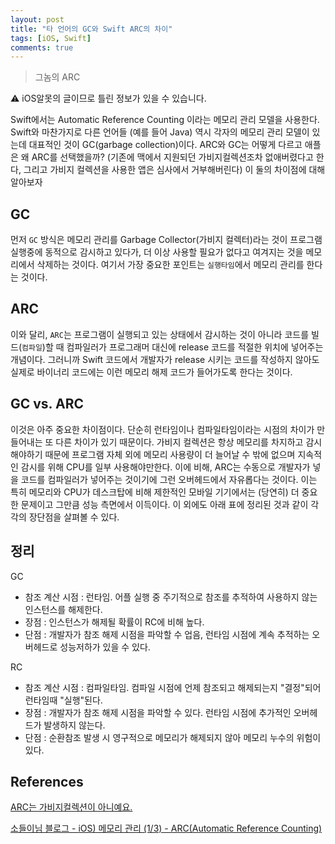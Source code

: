 ```yaml
---
layout: post
title: "타 언어의 GC와 Swift ARC의 차이"
tags: [iOS, Swift]
comments: true
---
```


> 그놈의 ARC  

⚠ iOS알못의 글이므로 틀린 정보가 있을 수 있습니다.  

Swift에서는 Automatic Reference Counting 이라는 메모리 관리 모델을 사용한다. Swift와 마찬가지로 다른 언어들 (예를 들어 Java) 역시 각자의 메모리 관리 모델이 있는데 대표적인 것이 GC(garbage collection)이다. ARC와 GC는 어떻게 다르고 애플은 왜 ARC를 선택했을까? (기존에 맥에서 지원되던 가비지컬렉션조차 없애버렸다고 한다, 그리고 가비지 컬렉션을 사용한 앱은 심사에서 거부해버린다) 이 둘의 차이점에 대해 알아보자

## GC

먼저 `GC` 방식은 메모리 관리를 Garbage Collector(가비지 컬렉터)라는 것이 프로그램 실행중에 동적으로 감시하고 있다가, 더 이상 사용할 필요가 없다고 여겨지는 것을 메모리에서 삭제하는 것이다. 여기서 가장 중요한 포인트는 `실행타임`에서 메모리 관리를 한다는 것이다.

## ARC

이와 달리, `ARC`는 프로그램이 실행되고 있는 상태에서 감시하는 것이 아니라 코드를 빌드(`컴파일`)할 때 컴파일러가 프로그래머 대신에 release 코드를 적절한 위치에 넣어주는 개념이다. 그러니까 Swift 코드에서 개발자가 release 시키는 코드를 작성하지 않아도 실제로 바이너리 코드에는 이런 메모리 해제 코드가 들어가도록 한다는 것이다.

## GC vs. ARC

이것은 아주 중요한 차이점이다. 단순히 런타임이나 컴파일타임이라는 시점의 차이가 만들어내는 또 다른 차이가 있기 때문이다. 가비지 컬렉션은 항상 메모리를 차지하고 감시해야하기 때문에 프로그램 자체 외에 메모리 사용량이 더 늘어날 수 밖에 없으며 지속적인 감시를 위해 CPU를 일부 사용해야만한다. 이에 비해, ARC는 수동으로 개발자가 넣을 코드를 컴파일러가 넣어주는 것이기에 그런 오버헤드에서 자유롭다는 것이다. 이는 특히 메모리와 CPU가 데스크탑에 비해 제한적인 모바일 기기에서는 (당연히) 더 중요한 문제이고 그만큼 성능 측면에서 이득이다. 이 외에도 아래 표에 정리된 것과 같이 각각의 장단점을 살펴볼 수 있다.

## 정리

GC

- 참조 계산 시점 : 런타임. 어플 실행 중 주기적으로 참조를 추적하여 사용하지 않는 인스턴스를 해제한다.
- 장점 : 인스턴스가 해제될 확률이 RC에 비해 높다.
- 단점 : 개발자가 참조 해제 시점을 파악할 수 업음, 런타임 시점에 계속 추적하는 오버헤드로 성능저하가 있을 수 있다.

RC

- 참조 계산 시점 : 컴파일타임. 컴파일 시점에 언제 참조되고 해제되는지 "결정"되어 런타임때 "실행"된다.
- 장점 : 개발자가 참조 해제 시점을 파악할 수 있다. 런타임 시점에 추가적인 오버헤드가 발생하지 않는다.
- 단점 : 순환참조 발생 시 영구적으로 메모리가 해제되지 않아 메모리 누수의 위험이 있다.

## References

[ARC는 가비지컬렉션이 아니예요.](https://wingsnote.com/32)

[소들이님 블로그 - iOS) 메모리 관리 (1/3) - ARC(Automatic Reference Counting)](https://babbab2.tistory.com/26)

